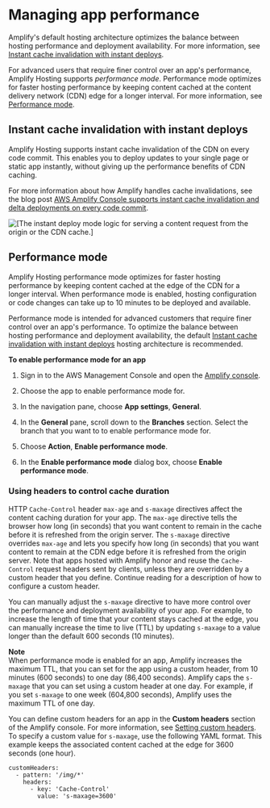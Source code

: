 # Managing app performance<a name="ttl"></a>

Amplify's default hosting architecture optimizes the balance between hosting performance and deployment availability\. For more information, see [Instant cache invalidation with instant deploys](#Instant-cache-invalidation-with-instant-deploys)\. 

For advanced users that require finer control over an app's performance, Amplify Hosting supports *performance mode*\. Performance mode optimizes for faster hosting performance by keeping content cached at the content delivery network \(CDN\) edge for a longer interval\. For more information, see [Performance mode](#Performance-mode)\.

## Instant cache invalidation with instant deploys<a name="Instant-cache-invalidation-with-instant-deploys"></a>

Amplify Hosting supports instant cache invalidation of the CDN on every code commit\. This enables you to deploy updates to your single page or static app instantly, without giving up the performance benefits of CDN caching\.

 For more information about how Amplify handles cache invalidations, see the blog post [AWS Amplify Console supports instant cache invalidation and delta deployments on every code commit](http://aws.amazon.com/blogs/mobile/aws-amplify-console-supports-instant-cache-invalidation-and-delta-deployments/)\.

![\[The instant deploy mode logic for serving a content request from the origin or the CDN cache.\]](http://docs.aws.amazon.com/amplify/latest/userguide/images/instant-cache-invalidation.png)

## Performance mode<a name="Performance-mode"></a>

Amplify Hosting performance mode optimizes for faster hosting performance by keeping content cached at the edge of the CDN for a longer interval\. When performance mode is enabled, hosting configuration or code changes can take up to 10 minutes to be deployed and available\.

Performance mode is intended for advanced customers that require finer control over an app's performance\. To optimize the balance between hosting performance and deployment availability, the default [Instant cache invalidation with instant deploys](#Instant-cache-invalidation-with-instant-deploys) hosting architecture is recommended\.

**To enable performance mode for an app**

1. Sign in to the AWS Management Console and open the [Amplify console](https://console.aws.amazon.com/amplify/)\.

1. Choose the app to enable performance mode for\.

1. In the navigation pane, choose **App settings**, **General**\.

1. In the **General** pane, scroll down to the **Branches** section\. Select the branch that you want to to enable performance mode for\.

1. Choose **Action**, **Enable performance mode**\.

1. In the **Enable performance mode** dialog box, choose **Enable performance mode**\.

### Using headers to control cache duration<a name="Using-headers-to-control-cache-duration"></a>

HTTP `Cache-Control` header `max-age` and `s-maxage` directives affect the content caching duration for your app\. The `max-age` directive tells the browser how long \(in seconds\) that you want content to remain in the cache before it is refreshed from the origin server\. The `s-maxage` directive overrides `max-age` and lets you specify how long \(in seconds\) that you want content to remain at the CDN edge before it is refreshed from the origin server\. Note that apps hosted with Amplify honor and reuse the `Cache-Control` request headers sent by clients, unless they are overridden by a custom header that you define\. Continue reading for a description of how to configure a custom header\.

You can manually adjust the `s-maxage` directive to have more control over the performance and deployment availability of your app\. For example, to increase the length of time that your content stays cached at the edge, you can manually increase the time to live \(TTL\) by updating `s-maxage` to a value longer than the default 600 seconds \(10 minutes\)\.

**Note**  
When performance mode is enabled for an app, Amplify increases the maximum TTL, that you can set for the app using a custom header, from 10 minutes \(600 seconds\) to one day \(86,400 seconds\)\. Amplify caps the `s-maxage` that you can set using a custom header at one day\. For example, if you set `s-maxage` to one week \(604,800 seconds\), Amplify uses the maximum TTL of one day\.

You can define custom headers for an app in the **Custom headers** section of the Amplify console\. For more information, see [Setting custom headers](custom-headers.md#setting-custom-headers)\. To specify a custom value for `s-maxage`, use the following YAML format\. This example keeps the associated content cached at the edge for 3600 seconds \(one hour\)\.

```
customHeaders:
  - pattern: '/img/*'
    headers:
      - key: 'Cache-Control' 
        value: 's-maxage=3600'
```